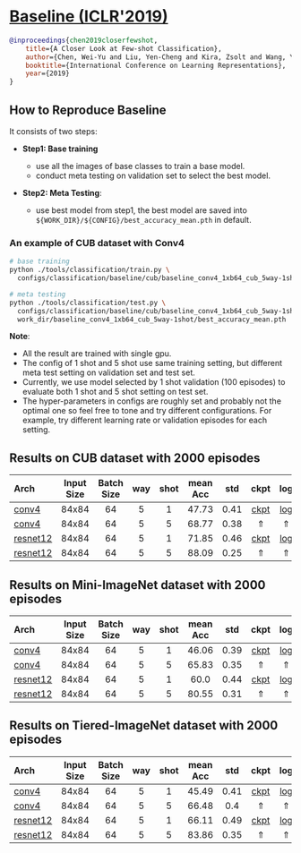 <!-- [ALGORITHM] -->

# <summary><a href="https://arxiv.org/abs/1904.04232"> Baseline (ICLR'2019)</a></summary>

```bibtex
@inproceedings{chen2019closerfewshot,
    title={A Closer Look at Few-shot Classification},
    author={Chen, Wei-Yu and Liu, Yen-Cheng and Kira, Zsolt and Wang, Yu-Chiang and  Huang, Jia-Bin},
    booktitle={International Conference on Learning Representations},
    year={2019}
}
```

## How to Reproduce Baseline

It consists of two steps:
- **Step1: Base training**
   - use all the images of base classes to train a base model.
   - conduct meta testing on validation set to select the best model.

- **Step2: Meta Testing**:
   - use best model from step1, the best model are saved into `${WORK_DIR}/${CONFIG}/best_accuracy_mean.pth` in default.


### An example of CUB dataset with Conv4
```bash
# base training
python ./tools/classification/train.py \
  configs/classification/baseline/cub/baseline_conv4_1xb64_cub_5way-1shot.py

# meta testing
python ./tools/classification/test.py \
  configs/classification/baseline/cub/baseline_conv4_1xb64_cub_5way-1shot.py \
  work_dir/baseline_conv4_1xb64_cub_5way-1shot/best_accuracy_mean.pth
```

**Note**:
- All the result are trained with single gpu.
- The config of 1 shot and 5 shot use same training setting,
  but different meta test setting on validation set and test set.
- Currently, we use model selected by 1 shot validation (100 episodes) to
  evaluate both 1 shot and 5 shot setting on test set.
- The hyper-parameters in configs are roughly set and probably not the optimal one so
  feel free to tone and try different configurations.
  For example, try different learning rate or validation episodes for each setting.



## Results on CUB dataset with 2000 episodes

| Arch  | Input Size | Batch Size | way | shot | mean Acc | std | ckpt | log |
| :-------------- | :-----------: | :------: | :------: | :------: | :------: | :------: |:------: |:------: |
| [conv4](/configs/classification/baseline/cub/baseline_conv4_1xb64_cub_5way-1shot.py)  | 84x84 | 64 | 5  | 1 | 47.73 | 0.41 | [ckpt](https://download.openmmlab.com/mmfewshot/classification/baseline/cub/baseline_conv4_1xb64_cub_5way-1shot_20211120_095923-3a346523.pth) | [log](https://download.openmmlab.com/mmfewshot/classification/baseline/cub/baseline_conv4_1xb64_cub_5way-1shot20211120_095923.log.json) |
| [conv4](/configs/classification/baseline/cub/baseline_conv4_1xb64_cub_5way-5shot.py) | 84x84 | 64 | 5 | 5 | 68.77 | 0.38 | &uArr; | &uArr; |
| [resnet12](/configs/classification/baseline/cub/baseline_resnet12_1xb64_cub_5way-1shot.py) | 84x84 | 64 | 5 | 1 | 71.85 | 0.46 | [ckpt](https://download.openmmlab.com/mmfewshot/classification/baseline/cub/baseline_resnet12_1xb64_cub_5way-1shot_20211120_095923-f1d13cf6.pth) | [log](https://download.openmmlab.com/mmfewshot/classification/baseline/cub/baseline_resnet12_1xb64_cub_5way-1shot20211120_095923.log.json) |
| [resnet12](/configs/classification/baseline/cub/baseline_resnet12_1xb64_cub_5way-5shot.py) | 84x84 | 64 | 5 | 5 | 88.09 | 0.25  | &uArr; | &uArr; |

## Results on Mini-ImageNet dataset with 2000 episodes

| Arch  | Input Size | Batch Size | way | shot | mean Acc | std | ckpt | log |
| :-------------- | :-----------: | :------: | :------: | :------: | :------: | :------: |:------: |:------: |
| [conv4](/configs/classification/baseline/mini_imagenet/baseline_conv4_1xb64_mini-imagenet_5way-1shot.py)  | 84x84 | 64 | 5  | 1 | 46.06 | 0.39 | [ckpt](https://download.openmmlab.com/mmfewshot/classification/baseline/mini_imagenet/baseline_conv4_1xb64_mini-imagenet_5way-1shot_20211120_095923-78b96fd7.pth) | [log](https://download.openmmlab.com/mmfewshot/classification/baseline/mini_imagenet/baseline_conv4_1xb64_mini-imagenet_5way-1shot.log.json) |
| [conv4](/configs/classification/baseline/mini_imagenet/baseline_conv4_1xb64_mini-imagenet_5way-5shot.py) | 84x84 | 64 | 5 | 5 | 65.83 | 0.35 | &uArr; | &uArr; |
| [resnet12](/configs/classification/baseline/mini_imagenet/baseline_resnet12_1xb64_mini-imagenet_5way-1shot.py) | 84x84 | 64 | 5 | 1 | 60.0 | 0.44 | [ckpt](https://download.openmmlab.com/mmfewshot/classification/baseline/mini_imagenet/baseline_resnet12_1xb64_mini-imagenet_5way-1shot_20211120_095923-26863e78.pth) | [log](https://download.openmmlab.com/mmfewshot/classification/baseline/mini_imagenet/baseline_resnet12_1xb64_mini-imagenet_5way-1shot.log.json) |
| [resnet12](/configs/classification/baseline/mini_imagenet/baseline_resnet12_1xb64_mini-imagenet_5way-5shot.py) | 84x84 | 64 | 5 | 5 | 80.55 | 0.31  | &uArr; | &uArr; |
## Results on Tiered-ImageNet dataset with 2000 episodes

| Arch  | Input Size | Batch Size | way | shot | mean Acc | std | ckpt | log |
| :-------------- | :-----------: | :------: | :------: | :------: | :------: | :------: |:------: |:------: |
| [conv4](/configs/classification/baseline/tiered_imagenet/baseline_conv4_1xb64_tiered-imagenet_5way-1shot.py)  | 84x84 | 64 | 5  | 1 | 45.49 | 0.41 | [ckpt](https://download.openmmlab.com/mmfewshot/classification/baseline/tiered_imagenet/baseline_conv4_1xb64_tiered-imagenet_5way-1shot_20211120_095923-e0b2cc06.pth) | [log](https://download.openmmlab.com/mmfewshot/classification/baseline/tiered_imagenet/baseline_conv4_1xb64_tiered-imagenet_5way-1shot.log.json) |
| [conv4](/configs/classification/baseline/tiered_imagenet/baseline_conv4_1xb64_tiered-imagenet_5way-5shot.py) | 84x84 | 64 | 5 | 5 | 66.48 | 0.4 | &uArr; | &uArr; |
| [resnet12](/configs/classification/baseline/tiered_imagenet/baseline_resnet12_1xb64_tiered-imagenet_5way-1shot.py) | 84x84 | 64 | 5 | 1 | 66.11 | 0.49  | [ckpt](https://download.openmmlab.com/mmfewshot/classification/baseline/tiered_imagenet/baseline_resnet12_1xb64_tiered-imagenet_5way-1shot_20211120_095923-17c5cf85.pth) | [log](https://download.openmmlab.com/mmfewshot/classification/baseline/tiered_imagenet/baseline_resnet12_1xb64_tiered-imagenet_5way-1shot.log.json) |
| [resnet12](/configs/classification/baseline/tiered_imagenet/baseline_resnet12_1xb64_tiered-imagenet_5way-5shot.py) | 84x84 | 64 | 5 | 5 | 83.86 | 0.35 | &uArr; | &uArr; |
